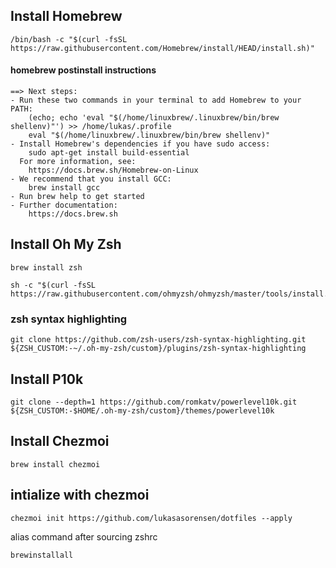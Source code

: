 ## Install Homebrew
```
/bin/bash -c "$(curl -fsSL https://raw.githubusercontent.com/Homebrew/install/HEAD/install.sh)"
```
#### homebrew postinstall instructions
```
==> Next steps:
- Run these two commands in your terminal to add Homebrew to your PATH:
    (echo; echo 'eval "$(/home/linuxbrew/.linuxbrew/bin/brew shellenv)"') >> /home/lukas/.profile
    eval "$(/home/linuxbrew/.linuxbrew/bin/brew shellenv)"
- Install Homebrew's dependencies if you have sudo access:
    sudo apt-get install build-essential
  For more information, see:
    https://docs.brew.sh/Homebrew-on-Linux
- We recommend that you install GCC:
    brew install gcc
- Run brew help to get started
- Further documentation:
    https://docs.brew.sh
```

## Install Oh My Zsh
```
brew install zsh
```
```
sh -c "$(curl -fsSL https://raw.githubusercontent.com/ohmyzsh/ohmyzsh/master/tools/install.sh)"
```

### zsh syntax highlighting
```
git clone https://github.com/zsh-users/zsh-syntax-highlighting.git ${ZSH_CUSTOM:-~/.oh-my-zsh/custom}/plugins/zsh-syntax-highlighting
```

## Install P10k
```
git clone --depth=1 https://github.com/romkatv/powerlevel10k.git ${ZSH_CUSTOM:-$HOME/.oh-my-zsh/custom}/themes/powerlevel10k
```

## Install Chezmoi
```
brew install chezmoi
```

## intialize with chezmoi
```
chezmoi init https://github.com/lukasasorensen/dotfiles --apply
```

alias command after sourcing zshrc
```
brewinstallall
```


